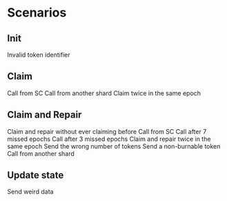 # Scenarios

## Init

Invalid token identifier

## Claim

Call from SC
Call from another shard
Claim twice in the same epoch

## Claim and Repair

Claim and repair without ever claiming before
Call from SC
Call after 7 missed epochs
Call after 3 missed epochs
Claim and repair twice in the same epoch
Send the wrong number of tokens
Send a non-burnable token
Call from another shard

## Update state

Send weird data

